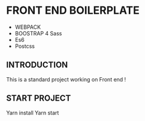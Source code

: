 # FRONT END BOILERPLATE 
- WEBPACK
- BOOSTRAP 4 Sass
- Es6
- Postcss

## INTRODUCTION
 <p>This is a standard project working on Front end !</p>
  
 ## START PROJECT
  Yarn install
  Yarn start <br />
  
